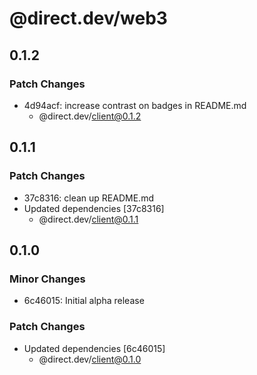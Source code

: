 # @direct.dev/web3

## 0.1.2

### Patch Changes

- 4d94acf: increase contrast on badges in README.md
  - @direct.dev/client@0.1.2

## 0.1.1

### Patch Changes

- 37c8316: clean up README.md
- Updated dependencies [37c8316]
  - @direct.dev/client@0.1.1

## 0.1.0

### Minor Changes

- 6c46015: Initial alpha release

### Patch Changes

- Updated dependencies [6c46015]
  - @direct.dev/client@0.1.0
